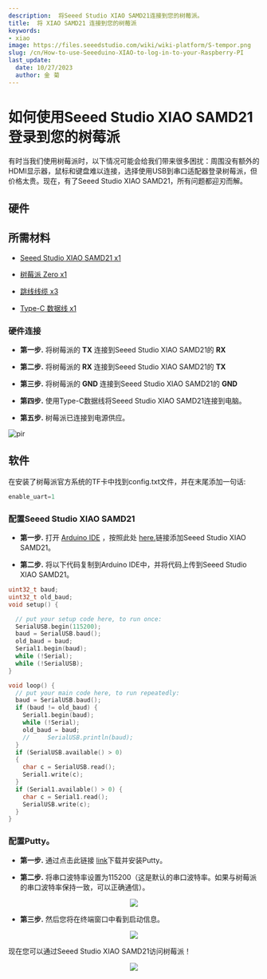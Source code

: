 ```yaml
---
description:  将Seeed Studio XIAO SAMD21连接到您的树莓派。
title:  将 XIAO SAMD21 连接到您的树莓派
keywords:
- xiao
image: https://files.seeedstudio.com/wiki/wiki-platform/S-tempor.png
slug: /cn/How-to-use-Seeeduino-XIAO-to-log-in-to-your-Raspberry-PI
last_update:
  date: 10/27/2023
  author: 金 菊
---
```


# 如何使用Seeed Studio XIAO SAMD21登录到您的树莓派

有时当我们使用树莓派时，以下情况可能会给我们带来很多困扰：周围没有额外的HDMI显示器，鼠标和键盘难以连接，选择使用USB到串口适配器登录树莓派，但价格太贵。现在，有了Seeed Studio XIAO SAMD21，所有问题都迎刃而解。

## 硬件

## 所需材料

- [Seeed Studio XIAO SAMD21 x1](https://www.seeedstudio.com/Seeeduino-XIAO-Arduino-Microcontroller-SAMD21-Cortex-M0+-p-4426.html)

- [树莓派 Zero x1](https://www.seeedstudio.com/Raspberry-Pi-Zero-W-p-4257.html)

- [跳线线缆 x3](https://www.seeedstudio.com/Breadboard-Jumper-Wire-Pack-200mm-100m-p-1032.html)

- [Type-C 数据线 x1](https://www.seeedstudio.com/USB-3-1-Type-C-to-A-Cable-1-Meter-3-1A-p-4085.html)

### 硬件连接

- **第一步.** 将树莓派的 **TX** 连接到Seeed Studio XIAO SAMD21的 **RX**

- **第二步.** 将树莓派的 **RX** 连接到Seeed Studio XIAO SAMD21的 **TX**

- **第三步.** 将树莓派的 **GND** 连接到Seeed Studio XIAO SAMD21的 **GND**

- **第四步.** 使用Type-C数据线将Seeed Studio XIAO SAMD21连接到电脑。

- **第五步.** 树莓派已连接到电源供应。

<!-- ![](https://files.seeedstudio.com/products/102010328/img/pin-with-marks.png) -->
  <p style={{textAlign: 'center'}}><img src="https://files.seeedstudio.com/products/102010328/img/pin-with-marks.png" alt="pir" width={600} height="auto" /></p>

## 软件

在安装了树莓派官方系统的TF卡中找到config.txt文件，并在末尾添加一句话:

```c
enable_uart=1
```

### 配置Seeed Studio XIAO SAMD21

- **第一步.** 打开 [Arduino IDE](https://www.arduino.cc/en/Main/Software) ，按照此处 [here.](https://wiki.seeedstudio.com/Seeeduino-XIAO/#software)链接添加Seeed Studio XIAO SAMD21。

- **第二步.** 将以下代码复制到Arduino IDE中，并将代码上传到Seeed Studio XIAO SAMD21。

```c++
uint32_t baud;
uint32_t old_baud;
void setup() {

  // put your setup code here, to run once:
  SerialUSB.begin(115200);
  baud = SerialUSB.baud();
  old_baud = baud;
  Serial1.begin(baud);
  while (!Serial);
  while (!SerialUSB);
}

void loop() {
  // put your main code here, to run repeatedly:
  baud = SerialUSB.baud();
  if (baud != old_baud) {
    Serial1.begin(baud);
    while (!Serial);
    old_baud = baud;
    //     SerialUSB.println(baud);
  }
  if (SerialUSB.available() > 0)
  {
    char c = SerialUSB.read();
    Serial1.write(c);
  }
  if (Serial1.available() > 0) {
    char c = Serial1.read();
    SerialUSB.write(c);
  }
}
```

### 配置Putty。

- **第一步.** 通过点击此链接 [link](https://www.putty.org/)下载并安装Putty。

- **第二步.** 将串口波特率设置为115200（这是默认的串口波特率。如果与树莓派的串口波特率保持一致，可以正确通信）。

<p align="center">
  <img src="https://files.seeedstudio.com/products/102010328/img/Putty%20config.png" />
</p>

- **第三步.** 然后您将在终端窗口中看到启动信息。

<p align="center">
  <img src="https://files.seeedstudio.com/products/102010328/img/Terminal.png" />
</p>

现在您可以通过Seeed Studio XIAO SAMD21访问树莓派！

<p align="center">
  <img src="https://files.seeedstudio.com/products/102010328/img/new%20pins.gif" />
</p>
